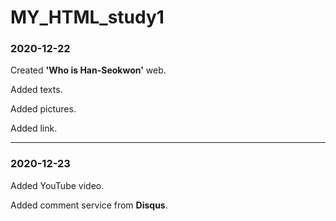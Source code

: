 # MY_HTML_study1
### 2020-12-22

Created <strong>'Who is Han-Seokwon'</strong> web.

Added texts.

Added pictures.

Added link.

----------------

### 2020-12-23

Added YouTube video.

Added comment service from <strong>Disqus</strong>.
